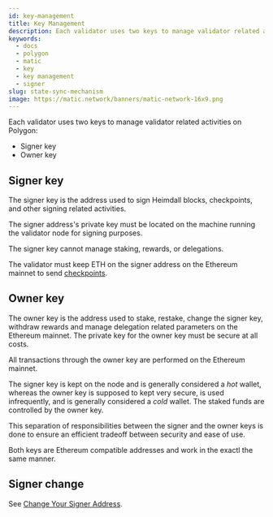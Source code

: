 ```yaml
---
id: key-management
title: Key Management
description: Each validator uses two keys to manage validator related activities on Polygon
keywords:
  - docs
  - polygon
  - matic
  - key
  - key management
  - signer
slug: state-sync-mechanism
image: https://matic.network/banners/matic-network-16x9.png 
---
```


Each validator uses two keys to manage validator related activities on Polygon:

* Signer key
* Owner key

## Signer key

The signer key is the address used to sign Heimdall blocks, checkpoints, and other signing related activities.

The signer address's private key must be located on the machine running the validator node for signing purposes.

The signer key cannot manage staking, rewards, or delegations.

The validator must keep ETH on the signer address on the Ethereum mainnet to send [checkpoints](../../glossary#checkpoint-transaction).

## Owner key

The owner key is the address used to stake, restake, change the signer key, withdraw rewards and manage delegation related parameters on the Ethereum mainnet. The private key for the owner key must be secure at all costs.

All transactions through the owner key are performed on the Ethereum mainnet.

The signer key is kept on the node and is generally considered a *hot* wallet, whereas the owner key is supposed to kept very secure, is used infrequently, and is generally considered a *cold* wallet. The staked funds are controlled by the owner key.

This separation of responsibilities between the signer and the owner keys is done to ensure an efficient tradeoff between security and ease of use.

Both keys are Ethereum compatible addresses and work in the exactl the same manner.

## Signer change

See [Change Your Signer Address](../../validate/change-signer-address).
